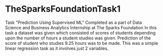 # TheSparksFoundationTask1
Task "Prediction Using Supervised ML" Completed as a part of Data Science and Business Analytics Internship at The Sparks Foundation
In this task a dataset was given which consisted of scores of students depending upon the number of hours a student studies was given. Prediction of the score of student who studies 9.25 hours was to be made. This was a simple linear regression task as it involves just 2 variables.
